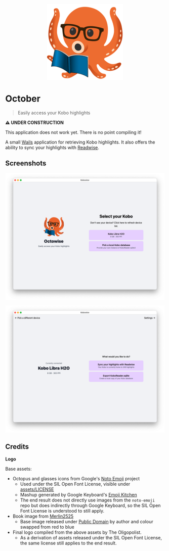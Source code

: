 <div align="center">
  <img alt="October logo" src="appicon.png" height="240" />
</div>

# October
> Easily access your Kobo highlights

**⚠️ UNDER CONSTRUCTION**

This application does not work yet. There is no point compiling it!

A small [Wails](https://github.com/wailsapp/wails) application for retrieving Kobo highlights. It also offers the ability to sync your highlights with [Readwise](https://readwise.io).

## Screenshots

![](./docs/selector.png)

![](./docs/overview.png)

## Credits

**Logo**

Base assets:

- Octopus and glasses icons from Google's [Noto Emoji](https://github.com/googlefonts/noto-emoji/) project
  - Used under the SIL Open Font License, visible under [assets/LICENSE](assets/LICENSE)
  - Mashup generated by Google Keyboard's [Emoji Kitchen](https://blog.google/products/android/emoji-kitchen-new-mashups-mixing-experience/)
  - The end result does not directly use images from the `noto-emoji` repo but does indirectly through Google Keyboard, so the SIL Open Font License is understood to still apply.
- Book image from [Merlin2525](http://www.freestockphotos.biz/stockphoto/14305)
  - Base image released under [Public Domain](https://creativecommons.org/publicdomain/zero/1.0/) by author and colour swapped from red to blue
- Final logo compiled from the above assets by The Oligopolist.
  - As a derivation of assets released under the SIL Open Font License, the same license still applies to the end result.
